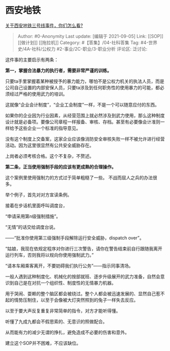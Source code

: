 # 西安地铁
[关于西安地铁三号线事件，你们怎么看?](https://www.zhihu.com/question/483871366/answer/2103934331)

> Author: #0-Anonymity
> Last update: [编辑于 2021-09-05]
> Link: [[SOP]] [[做计划]] [[拖拉机]]
> Category: #【答集】/04-社科答集
> Tag: #4-世界史/4A-社科/公权力 #2-事业/2C-职业/3-职业分析
> 评论区:
> 泛讨论:

这件事的主要启示有两条：

**第一，掌握合法暴力的执行者，需要非常严谨的训练。**

只要ta手里掌握着某种被授予的暴力能力，哪怕不是公权力机关的执法人员，而是公司自己设置的内部安保人员，只要ta涉及到任何职务性的使用暴力的可能，都必须经过严格的使用武力的培训。

这就像“企业会计制度”，“企业工会制度”一样，不是一个可以随意应付的东西。

如果你的企业因为行业因素，从经营范围上就必然涉及到武力使用，那么这种制度设计就是必备项。要像公司章程一样报备、审核、存档。甚至有必要像会计准则一样给予这些企业一个标准的指导意见。

没有这个制度上交备案，这家企业应该像消防安全审核失败一样不被允许进行经营活动。因为这里很显然有公共安全威胁存在。

上岗者必须考核合格。这个不复杂，不赘述。

**第二条，正当使用强制手段的应该有更成熟的合理操作。**

这个案例里使用强制力的方式过于简单粗糙了一些。 不战而屈人之兵的办法很多。

举个例子，首先对对方宣读条例。

接着在步话机里面呼叫调度台，

“申请采用第n级强制措施”。

“无情”的话交给调度台说。

——“批准你使用第三级强制手段解除运行安全威胁，dispatch over”。

“姑娘，我现在依规定程序对你进行三次警告，请你在警告结束前自行跟随我离开运行列车，否则我将以规向你使用强制武力。”

“请本车厢乘客离开，不要妨碍我们执行公务”——指示同事清场。

一般人遇到这种制度化、机械化的按部就班、逐步升级展开的武力准备，自然会意识到自己是在对抗一个组织性、制度性的无情暴力机器。

用于哭闹、耍赖的整个脑区都会被绕过。整个人都会被迅速发展的、显然自己惹不起的情势压制住，以至于会像被大灯突然照到的兔子一样失去反应。

以至于要大声反复重复非常简单的指令，对方才能听得懂。

听懂了九成九都会不假思索的、无意识的照做配合。

从而能有力的减少无谓的挣扎，避免造成不必要的伤害和意外。

建立这个SOP并不困难，不应该缺位。
